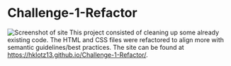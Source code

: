 # Challenge-1-Refactor
![Screenshot of site](https://github.com/hklotz13/Challenge-1-Refactor/blob/main/assets/Screen%20Shot%202022-12-01%20at%207.54.51%20PM.png)
This project consisted of cleaning up some already existing code. The HTML and CSS files were refactored to align more with semantic guidelines/best practices. The site can be found at https://hklotz13.github.io/Challenge-1-Refactor/.
